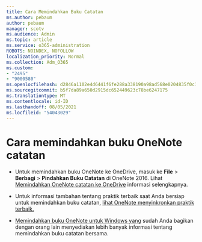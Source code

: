 ```yaml
---
title: Cara Memindahkan Buku Catatan
ms.author: pebaum
author: pebaum
manager: scotv
ms.audience: Admin
ms.topic: article
ms.service: o365-administration
ROBOTS: NOINDEX, NOFOLLOW
localization_priority: Normal
ms.collection: Adm_O365
ms.custom:
- "2495"
- "9000580"
ms.openlocfilehash: d2846a1102e4d6441f6fe288a338190a98ad568e0204835f0c1e1f4ea634cf56
ms.sourcegitcommit: b5f7da89a650d2915dc652449623c78be6247175
ms.translationtype: MT
ms.contentlocale: id-ID
ms.lasthandoff: 08/05/2021
ms.locfileid: "54043029"
---
```

# <a name="how-to-move-a-onenote-notebook"></a>Cara memindahkan buku OneNote catatan

* Untuk memindahkan buku OneNote ke OneDrive, masuk ke **File**  >  **Berbagi**  >  **Pindahkan Buku Catatan** di OneNote 2016. Lihat [Memindahkan OneNote catatan ke OneDrive](https://support.office.com/article/Move-a-OneNote-notebook-to-OneDrive-0af0a141-0bdf-49ab-9e50-45dbcca44082) informasi selengkapnya.

* Untuk informasi tambahan tentang praktik terbaik saat Anda bersiap untuk memindahkan buku catatan, [lihat OneNote menyinkronkan praktik terbaik.](https://support.microsoft.com/help/2819334/onenote-syncing-best-practices)

* [Memindahkan buku OneNote untuk Windows yang](https://support.office.com/article/Move-a-OneNote-for-Windows-notebook-that-you-ve-shared-with-others-56c7659e-1850-49a6-8874-e2db6b440cd4) sudah Anda bagikan dengan orang lain menyediakan lebih banyak informasi tentang memindahkan buku catatan bersama.

